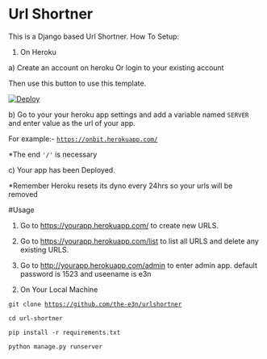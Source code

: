 # Url Shortner
This is a Django based Url Shortner.
How To Setup:
1. On Heroku

a) Create an account on heroku Or login to your existing account

Then use this button to use this template.

[![Deploy](https://www.herokucdn.com/deploy/button.svg)](https://heroku.com/deploy?template=https://github.com/the-e3n/urlshortner)

b) Go to your your heroku app settings 
and add a variable named <code>SERVER</code> and enter value as the url of your app.

For example:- <code>https://onbit.herokuapp.com/</code> 

*The end <code>'/'</code> is necessary

c) Your app has been Deployed. 

*Remember Heroku resets its dyno every 24hrs so your urls will be removed


#Usage
1) Go to https://yourapp.herokuapp.com/ to create new URLS.


2) Go to https://yourapp.herokuapp.com/list to list all URLS and delete any existing URLS.

3) Go to http://yourapp.herokuapp.com/admin to enter admin app. default password is 1523 and useename is e3n











2. On Your Local Machine

<code>git clone https://github.com/the-e3n/urlshortner</code>

<code>cd url-shortner</code>

<code>pip install -r requirements.txt</code>

<code>python manage.py runserver</code>
